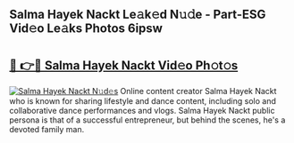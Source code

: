## Salma Hayek Nackt Le𝚊k𝚎d N𝚞𝚍e - Part-ESG Vid𝚎o Le𝚊ks Photos 6ipsw

# <h2><a href="http://fb80hnz.evod.top/?m=Salma+Hayek+Nackt">🔗 👉🔴 Salma Hayek Nackt Vid𝚎o Ph𝚘t𝚘s</a></h2>

[![Salma Hayek Nackt N𝚞d𝚎s](https://i.imgur.com/8V9OHl7.gif)](http://fb80hnz.evod.top/?m=Salma+Hayek+Nackt)
Online content creator Salma Hayek Nackt who is known for sharing lifestyle and dance content, including solo and collaborative dance performances and vlogs. Salma Hayek Nackt public persona is that of a successful entrepreneur, but behind the scenes, he's a devoted family man. 
